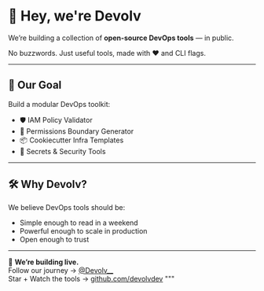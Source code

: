 # 👋 Hey, we're Devolv

We’re building a collection of **open-source DevOps tools** — in public.

No buzzwords. Just useful tools, made with ❤️ and CLI flags.

---

## 🎯 Our Goal
Build a modular DevOps toolkit:
- 🛡️ IAM Policy Validator
- 📜 Permissions Boundary Generator
- 📦 Cookiecutter Infra Templates
- 🔐 Secrets & Security Tools

---

## 🛠️ Why Devolv?

We believe DevOps tools should be:
- Simple enough to read in a weekend
- Powerful enough to scale in production
- Open enough to trust

---

🧱 **We’re building live.**  
Follow our journey → [@Devolv__](https://x.com/Devolv__)  
Star + Watch the tools → [github.com/devolvdev](https://github.com/devolvdev)
"""
